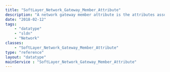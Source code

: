 ```yaml
---
title: "SoftLayer_Network_Gateway_Member_Attribute"
description: "A network gateway member attribute is the attributes associated with a network gateway member. "
date: "2018-02-12"
tags:
    - "datatype"
    - "sldn"
    - "Network"
classes:
    - "SoftLayer_Network_Gateway_Member_Attribute"
type: "reference"
layout: "datatype"
mainService : "SoftLayer_Network_Gateway_Member_Attribute"
---
```

